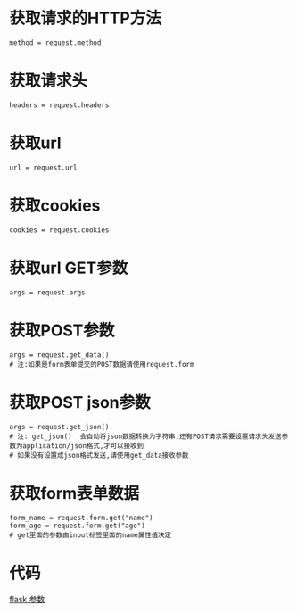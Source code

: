 # 获取请求的HTTP方法
```
method = request.method
```

# 获取请求头
```
headers = request.headers
```

# 获取url
```
url = request.url
```

# 获取cookies
```
cookies = request.cookies
```

# 获取url  GET参数
```
args = request.args
```

# 获取POST参数
```
args = request.get_data()
# 注:如果是form表单提交的POST数据请使用request.form
```

# 获取POST json参数
```
args = request.get_json()
# 注: get_json()  会自动将json数据转换为字符串,还有POST请求需要设置请求头发送参数为application/json格式,才可以接收到
# 如果没有设置成json格式发送,请使用get_data接收参数
```

# 获取form表单数据
```
form_name = request.form.get("name")
form_age = request.form.get("age")
# get里面的参数由input标签里面的name属性值决定
```

# 代码
[flask 参数](https://github.com/awifigpu/flask_example/tree/190515)
